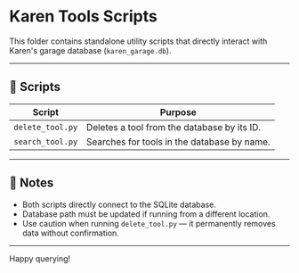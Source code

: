 # Karen Tools Scripts

This folder contains standalone utility scripts that directly interact with Karen's garage database (`karen_garage.db`).

---

## 🔧 Scripts

| Script           | Purpose                                           |
|------------------|---------------------------------------------------|
| `delete_tool.py` | Deletes a tool from the database by its ID.       |
| `search_tool.py` | Searches for tools in the database by name.       |

---

## 🧠 Notes

- Both scripts directly connect to the SQLite database.
- Database path must be updated if running from a different location.
- Use caution when running `delete_tool.py` — it permanently removes data without confirmation.

---

Happy querying!
